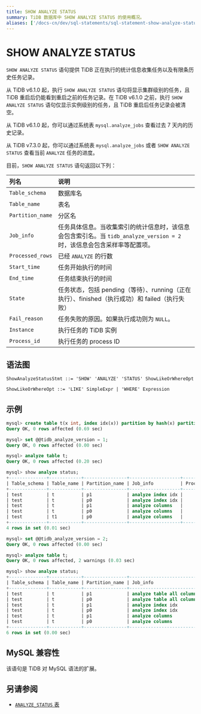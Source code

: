 ```yaml
---
title: SHOW ANALYZE STATUS
summary: TiDB 数据库中 SHOW ANALYZE STATUS 的使用概况。
aliases: ['/docs-cn/dev/sql-statements/sql-statement-show-analyze-status/']
---
```


# SHOW ANALYZE STATUS

`SHOW ANALYZE STATUS` 语句提供 TiDB 正在执行的统计信息收集任务以及有限条历史任务记录。

从 TiDB v6.1.0 起，执行 `SHOW ANALYZE STATUS` 语句将显示集群级别的任务，且 TiDB 重启后仍能看到重启之前的任务记录。在 TiDB v6.1.0 之前，执行 `SHOW ANALYZE STATUS` 语句仅显示实例级别的任务，且 TiDB 重启后任务记录会被清空。

从 TiDB v6.1.0 起，你可以通过系统表 `mysql.analyze_jobs` 查看过去 7 天内的历史记录。

从 TiDB v7.3.0 起，你可以通过系统表 `mysql.analyze_jobs` 或者 `SHOW ANALYZE STATUS` 查看当前 `ANALYZE` 任务的进度。

目前，`SHOW ANALYZE STATUS` 语句返回以下列：

| 列名 | 说明            |
| :-------- | :------------- |
| `Table_schema` |  数据库名    |
| `Table_name` | 表名 |
| `Partition_name` | 分区名 |
| `Job_info` | 任务具体信息。当收集索引的统计信息时，该信息会包含索引名。当 `tidb_analyze_version = 2` 时，该信息会包含采样率等配置项。 |
| `Processed_rows` | 已经 `ANALYZE` 的行数 |
| `Start_time` | 任务开始执行的时间 |
| `End_time` | 任务结束执行的时间 |
| `State` | 任务状态，包括 pending（等待）、running（正在执行）、finished（执行成功）和 failed（执行失败）|
| `Fail_reason` | 任务失败的原因。如果执行成功则为 `NULL`。 |
| `Instance` | 执行任务的 TiDB 实例 |
| `Process_id` | 执行任务的 process ID |

## 语法图

```ebnf+diagram
ShowAnalyzeStatusStmt ::= 'SHOW' 'ANALYZE' 'STATUS' ShowLikeOrWhereOpt

ShowLikeOrWhereOpt ::= 'LIKE' SimpleExpr | 'WHERE' Expression
```

## 示例

```sql
mysql> create table t(x int, index idx(x)) partition by hash(x) partitions 2;
Query OK, 0 rows affected (0.69 sec)

mysql> set @@tidb_analyze_version = 1;
Query OK, 0 rows affected (0.00 sec)

mysql> analyze table t;
Query OK, 0 rows affected (0.20 sec)

mysql> show analyze status;
+--------------+------------+----------------+-------------------+----------------+---------------------+---------------------+----------+-------------+----------------+------------+------------------+----------+---------------------+
| Table_schema | Table_name | Partition_name | Job_info          | Processed_rows | Start_time          | End_time            | State    | Fail_reason | Instance       | Process_ID | Remaining_seconds| Progress | Estimated_total_rows|
+--------------+------------+----------------+-------------------+----------------+---------------------+---------------------+----------+-------------+----------------+------------+------------------+----------+---------------------+
| test         | t          | p1             | analyze index idx |              0 | 2022-05-27 11:29:46 | 2022-05-27 11:29:46 | finished | NULL        | 127.0.0.1:4000 | NULL       | NULL             | NULL     | NULL                |
| test         | t          | p0             | analyze index idx |              0 | 2022-05-27 11:29:46 | 2022-05-27 11:29:46 | finished | NULL        | 127.0.0.1:4000 | NULL       | NULL             | NULL     | NULL                |
| test         | t          | p1             | analyze columns   |              0 | 2022-05-27 11:29:46 | 2022-05-27 11:29:46 | finished | NULL        | 127.0.0.1:4000 | NULL       | NULL             | NULL     | NULL                |
| test         | t          | p0             | analyze columns   |              0 | 2022-05-27 11:29:46 | 2022-05-27 11:29:46 | finished | NULL        | 127.0.0.1:4000 | NULL       | NULL             | NULL     | NULL                |
| test         | t1         | p0             | analyze columns   |       28523259 | 2022-05-27 11:29:46 | 2022-05-27 11:29:46 | running  | NULL        | 127.0.0.1:4000 | 690208308  | 0s               | 0.9843   | 28978290            |
+--------------+------------+----------------+-------------------+----------------+---------------------+---------------------+----------+-------------+----------------+------------+------------------+----------+---------------------+
4 rows in set (0.01 sec)

mysql> set @@tidb_analyze_version = 2;
Query OK, 0 rows affected (0.00 sec)

mysql> analyze table t;
Query OK, 0 rows affected, 2 warnings (0.03 sec)

mysql> show analyze status;
+--------------+------------+----------------+--------------------------------------------------------------------+----------------+---------------------+---------------------+----------+-------------+----------------+------------+--------------------+----------+----------------------+
| Table_schema | Table_name | Partition_name | Job_info                                                           | Processed_rows | Start_time          | End_time            | State    | Fail_reason | Instance       | Process_ID | Remaining_seconds  | Progress | Estimated_total_rows |
+--------------+------------+----------------+--------------------------------------------------------------------+----------------+---------------------+---------------------+----------+-------------+----------------+------------+--------------------+----------+----------------------+
| test         | t          | p1             | analyze table all columns with 256 buckets, 500 topn, 1 samplerate |              0 | 2022-05-27 11:30:12 | 2022-05-27 11:30:12 | finished | NULL        | 127.0.0.1:4000 | NULL       | NULL               | NULL     | NULL                 |
| test         | t          | p0             | analyze table all columns with 256 buckets, 500 topn, 1 samplerate |              0 | 2022-05-27 11:30:12 | 2022-05-27 11:30:12 | finished | NULL        | 127.0.0.1:4000 | NULL       | NULL               | NULL     | NULL                 |
| test         | t          | p1             | analyze index idx                                                  |              0 | 2022-05-27 11:29:46 | 2022-05-27 11:29:46 | finished | NULL        | 127.0.0.1:4000 | NULL       | NULL               | NULL     | NULL                 |
| test         | t          | p0             | analyze index idx                                                  |              0 | 2022-05-27 11:29:46 | 2022-05-27 11:29:46 | finished | NULL        | 127.0.0.1:4000 | NULL       | NULL               | NULL     | NULL                 |
| test         | t          | p1             | analyze columns                                                    |              0 | 2022-05-27 11:29:46 | 2022-05-27 11:29:46 | finished | NULL        | 127.0.0.1:4000 | NULL       | NULL               | NULL     | NULL                 |
| test         | t          | p0             | analyze columns                                                    |              0 | 2022-05-27 11:29:46 | 2022-05-27 11:29:46 | finished | NULL        | 127.0.0.1:4000 | NULL       | NULL               | NULL     | NULL                 |
+--------------+------------+----------------+--------------------------------------------------------------------+----------------+---------------------+---------------------+----------+-------------+----------------+------------+--------------------+----------+----------------------+
6 rows in set (0.00 sec)
```

## MySQL 兼容性

该语句是 TiDB 对 MySQL 语法的扩展。

## 另请参阅

* [`ANALYZE_STATUS` 表](/information-schema/information-schema-analyze-status.md)